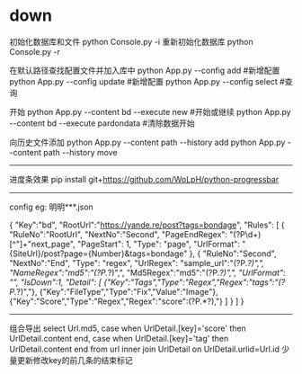 # down

初始化数据库和文件
python Console.py -i
重新初始化数据库
python Console.py -r

在默认路径查找配置文件并加入库中
python App.py --config add #新增配置
python App.py --config update #新增配置
python App.py  --config select #查询

开始
python App.py --content bd  --execute new #开始或继续
python App.py --content bd  --execute pardondata #清除数据开始

向历史文件添加
python App.py --content path --history add
python App.py --content path --history move

*****************
进度条效果
pip install git+https://github.com/WoLpH/python-progressbar


****************
config eg:
明明***.json

{
    "Key":"bd",
    "RootUrl":"https://yande.re/post?tags=bondage",
    "Rules": 
    [
        {
            "RuleNo":"RootUrl",
            "NextNo":"Second",
            "PageEndRegex": "(?P<total>\\d+)[^\"]+\"next_page", 
            "PageStart": 1, 
            "Type": "page",
            "UrlFormat": "{SiteUrl}/post?page={Number}&tags=bondage"
        }, 
        {
            "RuleNo":"Second",
            "NextNo":"End",
            "Type": "regex", 
            "UrlRegex": "sample_url\":\"(?P<url>.*?)\",",
            "NameRegex":"md5\":\"(?P<md5>.*?)\",",
            "Md5Regex":"md5\":\"(?P<md5>.*?)\",",
            "UrlFormat": "",
            "IsDown":1,
            "Detail":
            [
                {"Key":"Tags","Type":"Regex","Regex":"tags\":\"(?P<tag>.*?)\","},
                {"Key":"FileType","Type":"Fix","Value":"Image"},
                {"Key":"Score","Type":"Regex","Regex":"score\":(?P<score>.*?),"}
            ]
        }
    ]
}
************************
组合导出
select Url.md5,
case when UrlDetail.[key]='score' then UrlDetail.content end,
case when UrlDetail.[key]='tag' then UrlDetail.content end 
from url 
inner join UrlDetail on UrlDetail.urlid=Url.id
少量更新修改key的前几条的结束标记